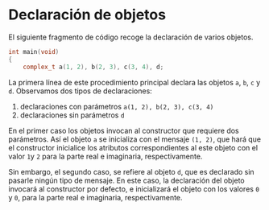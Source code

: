 # Declaración de objetos

El siguiente fragmento de código recoge la declaración de varios objetos.

```cpp
int main(void)
{
    complex_t a(1, 2), b(2, 3), c(3, 4), d;
```

La primera línea de este procedimiento principal declara las objetos `a`, `b`, `c`  y `d`. Observamos dos tipos de declaraciones:

1. declaraciones con parámetros `a(1, 2), b(2, 3), c(3, 4)`
2. declaraciones sin parámetros  `d`

En el primer caso los objetos invocan al constructor que requiere dos parámetros. Así el objeto `a` se inicializa con el mensaje `(1, 2)`, que hará que el constructor inicialice los atributos correspondientes al este objeto con el valor `1`y `2` para la parte real e imaginaria, respectivamente.

Sin embargo, el segundo caso, se refiere al objeto `d`, que es declarado sin pasarle ningún tipo de mensaje. En este caso, la declaración del objeto invocará al constructor por defecto, e inicializará el objeto con los valores `0` y `0`, para la parte real e imaginaria, respectivamente.

